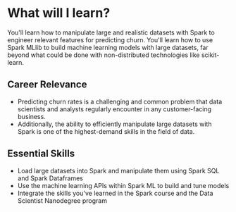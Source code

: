 # What will I learn?
   You'll learn how to manipulate large and realistic datasets with Spark to engineer relevant features for predicting churn. You'll learn how to use Spark MLlib to build machine learning models with large datasets, far beyond what could be done with non-distributed technologies like scikit-learn.

## Career Relevance

   - Predicting churn rates is a challenging and common problem that data scientists and analysts regularly encounter in any customer-facing business. 
   - Additionally, the ability to efficiently manipulate large datasets with Spark is one of the highest-demand skills in the field of data.

## Essential Skills

   - Load large datasets into Spark and manipulate them using Spark SQL and Spark Dataframes
   - Use the machine learning APIs within Spark ML to build and tune models
   - Integrate the skills you've learned in the Spark course and the Data Scientist Nanodegree program

